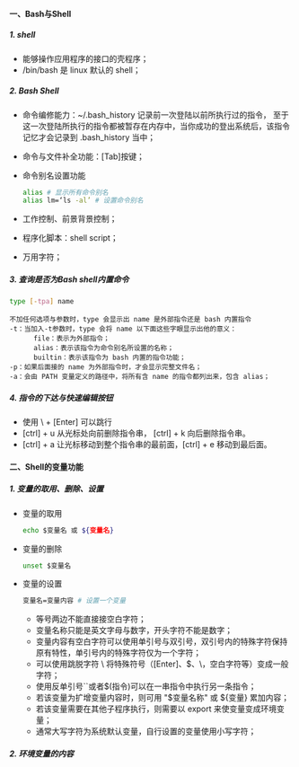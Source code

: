 #### 一、Bash与Shell

##### 1. shell

- 能够操作应用程序的接口的壳程序；
- /bin/bash 是 linux 默认的 shell；

##### 2. Bash Shell

- 命令编修能力：~/.bash_history 记录前一次登陆以前所执行过的指令， 至于这一次登陆所执行的指令都被暂存在内存中，当你成功的登出系统后，该指令记忆才会记录到 .bash_history 当中；

- 命令与文件补全功能：[Tab]按键；

- 命令别名设置功能

  ```bash
  alias # 显示所有命令别名
  alias lm=‘ls -al’ # 设置命令别名
  ```

- 工作控制、前景背景控制；

- 程序化脚本：shell script；

- 万用字符；

##### 3. 查询是否为Bash shell内置命令

```bash
type [-tpa] name
```

```
不加任何选项与参数时，type 会显示出 name 是外部指令还是 bash 内置指令
-t：当加入-t参数时，type 会将 name 以下面这些字眼显示出他的意义：
      file：表示为外部指令；
      alias：表示该指令为命令别名所设置的名称；
      builtin：表示该指令为 bash 内置的指令功能；
-p：如果后面接的 name 为外部指令时，才会显示完整文件名；
-a：会由 PATH 变量定义的路径中，将所有含 name 的指令都列出来，包含 alias；
```

##### 4. 指令的下达与快速编辑按钮

- 使用 \ + [Enter] 可以跳行
- [ctrl] + u 从光标处向前删除指令串， [ctrl] + k 向后删除指令串。
- [ctrl] + a 让光标移动到整个指令串的最前面，[ctrl] + e 移动到最后面。

#### 二、Shell的变量功能

##### 1. 变量的取用、删除、设置

- 变量的取用

  ```bash
  echo $变量名 或 ${变量名}
  ```

- 变量的删除

  ```bash
  unset $变量名
  ```

- 变量的设置

  ```bash
  变量名=变量内容 # 设置一个变量
  ```

  - 等号两边不能直接接空白字符；
  - 变量名称只能是英文字母与数字，开头字符不能是数字；
  - 变量内容有空白字符可以使用单引号与双引号，双引号内的特殊字符保持原有特性，单引号内的特殊字符仅为一个字符；
  - 可以使用跳脱字符 \ 将特殊符号（[Enter]、$、\，空白字符等）变成一般字符；
  - 使用反单引号``或者$(指令)可以在一串指令中执行另一条指令；
  - 若该变量为扩增变量内容时，则可用 "$变量名称" 或 ${变量} 累加内容；
  - 若该变量需要在其他子程序执行，则需要以 export 来使变量变成环境变量；
  - 通常大写字符为系统默认变量，自行设置的变量使用小写字符；

##### 2. 环境变量的内容

